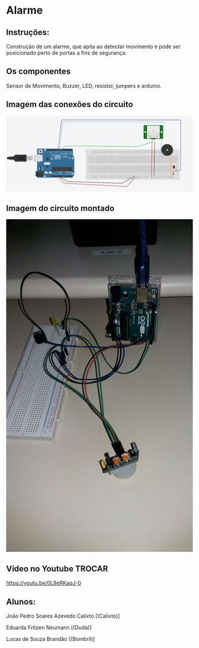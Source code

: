 # Alarme 

## Instruções:

Construção de um alarme, que apita ao detectar movimento e pode ser posicionado perto de portas a fins de segurança.

## Os componentes

Sensor de Movimento, Buzzer, LED, resistor, jumpers e arduino.

## Imagem das conexões do circuito
<img src="./imagens/conexoes.png">

## Imagem do circuito montado 
<img src="./imagens/foto.png">

## Vídeo no Youtube TROCAR
https://youtu.be/0L9eRKaqJ-0

## Alunos:
João Pedro Soares Azevedo Calixto [(Calixto)]

Eduarda Fritzen Neumann [(Duda)]

Lucas de Souza Brandão [(Bombril)]
